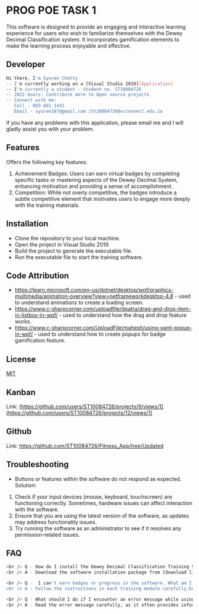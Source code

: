 # PROG POE TASK 1
This software is designed to provide an engaging and interactive learning experience for users who wish to familiarize themselves with the Dewey Decimal Classification system. It incorporates gamification elements to make the learning process enjoyable and effective.

## Developer
```bash
Hi there, I'm Syuren Chetty
-- I'm currently working on a [Visual Studio 2019][Application]
-- I'm currently a student - Student no. ST10084726
-- 2022 Goals: Contribute more to Open source projects
-- Connect with me:
   Cell - 083 691 1431
   Email - syuren187@gmail.com /St10084726@vcconnect.edu.za
```
If you have any problems with this application, please email me and I will gladly assist you with your problem.

## Features
Offers the following key features:
1) Achievement Badges: Users can earn virtual badges by completing specific tasks or mastering aspects of the Dewey Decimal System, enhancing motivation and providing a sense of accomplishment.
2) Competition: While not overly competitive, the badges introduce a subtle competitive element that motivates users to engage more deeply with the training materials.

## Installation
- Clone the repository to your local machine.
- Open the project in Visual Studio 2019.
- Build the project to generate the executable file.
- Run the executable file to start the training software.

## Code Attribution
- https://learn.microsoft.com/en-us/dotnet/desktop/wpf/graphics-multimedia/animation-overview?view=netframeworkdesktop-4.8 - used to understand animations to create a loading screen.
- https://www.c-sharpcorner.com/uploadfile/dpatra/drag-and-drop-item-in-listbox-in-wpf/ - used to understand how the drag and drop feature works.
- https://www.c-sharpcorner.com/UploadFile/mahesh/using-xaml-popup-in-wpf/ - used to understand how to create popups for badge gamification feature.

## License
[MIT](https://choosealicense.com/licenses/mit/)

## Kanban
Link: [https://github.com/users/ST10084726/projects/9/views/1](https://github.com/users/ST10084726/projects/12/views/1)

## Github
Link: https://github.com/ST10084726/Fitness_App/tree/Updated

## Troubleshooting
* Buttons or features within the software do not respond as expected.
Solution:
1) Check if your input devices (mouse, keyboard, touchscreen) are functioning correctly. Sometimes, hardware issues can affect interaction with the software.
2) Ensure that you are using the latest version of the software, as updates may address functionality issues.
3) Try running the software as an administrator to see if it resolves any permission-related issues.

## FAQ
```bash
<br /> Q - How do I install the Dewey Decimal Classification Training Software?
<br /> A - Download the software installation package from [download link].Run the installer file (usually with a .exe extension).Follow the on-screen instructions to complete the installation.Once installation is complete, launch the software from your desktop or Start menu.

<br /> Q -  I can't earn badges or progress in the software. What am I doing wrong?
<br /> A - Follow the instructions in each training module carefully.Ensure you've completed all the tasks required to earn badges; some badges may require multiple tasks or a certain score.

<br /> Q - What should I do if I encounter an error message while using the software?
<br /> A - Read the error message carefully, as it often provides information about the issue.Search online for the exact error message or consult the software's documentation for troubleshooting guidance.Contact the software developer or support team if the error persists, and provide them with details about the error message for more targeted assistance.

```
